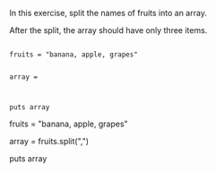 In this exercise, split
the names of fruits into
an array.

After the split, the
array should have only
three items.

<codeblock language="ruby" type="exercise" testMode="fixedInput">
<code>
fruits = "banana, apple, grapes"

array = 

puts array
</code>

<solution>
fruits = "banana, apple, grapes"

array = fruits.split(",")

puts array
</solution>
</codeblock>